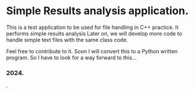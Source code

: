# Simple Results analysis application.
This is a test application to be used for file handling in C++ practice.
It performs simple results analysis
Later on, we will develop more code to handle simple text files with the same class code.

Feel free to contribute to it.
Soon I will convert this to a Python written program.
So I have to look for a way forward to this...
### 2024.
.

